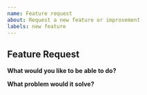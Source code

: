 ```yaml
---
name: Feature request
about: Request a new feature or improvement
labels: new feature
---
```


## Feature Request

**What would you like to be able to do?**

<!-- Provide a description of the change or addition you are proposing -->

**What problem would it solve?**

<!-- Knowing why can help us prioritise and possibly provide simpler alternatives -->
